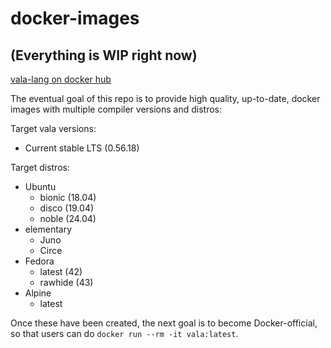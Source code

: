# docker-images

## (Everything is WIP right now)

[vala-lang on docker hub](https://hub.docker.com/u/valalang)

The eventual goal of this repo is to provide high quality, up-to-date, docker images with multiple compiler versions and distros:

Target vala versions:
- Current stable LTS (0.56.18)

Target distros:
- Ubuntu
    - bionic (18.04)
    - disco (19.04)
    - noble (24.04)
- elementary
    - Juno
    - Circe
- Fedora
    - latest (42)
    - rawhide (43)
- Alpine
    - latest

Once these have been created, the next goal is to become Docker-official, so that users can do `docker run --rm -it vala:latest`.
